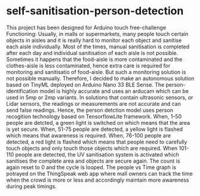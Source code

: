# self-sanitisation-person-detection
This project has been designed for Arduino touch free-challenge Functioning: Usually, in malls or supermarkets, many people touch certain objects in aisles and it is really hard to monitor each object and sanitise each aisle individually. Most of the times, manual sanitisation is completed after each day and individual sanitisation of each aisle is not possible. Sometimes it happens that the food-aisle is more contaminated and the clothes-aisle is less contaminated, hence extra care is required for monitoring and sanitisatio of food-aisle. But such a monitoring solution is not possible manually. Therefore, I decided to make an autonomous solution based on TinyML deployed on Arduino Nano 33 BLE Sense. The person-identification model is highly accurate and uses an arducam which can be used in 5mp or 2mp variants. In solutions that contain ultrasonic sensors, or Lidar sensors, the readings or measurements are not accurate and can send false readings. Hence, the person detction model uses person recogition technology based on TensorflowLite framework. When, 1-50 people are detcted, a green light is switched on which means that the area is yet secure. When, 51-75 people are detected, a yellow light is flashed which means that awareness is required. When, 76-100 people are detected, a red light is flashed which means that people need to carefully touch objects and only touch those objects which are required. When 101-110 people are detected, the UV sanitisation  system is activated which sanitises the complete area and objects are secure again. The count is again reset to 0 and the cycle is looped. The people vs Time graph is potrayed on  the ThingSpeak web app where mall owners can track the time when the crowd is more or less and accordingly maintain more awareness during peak timings.
